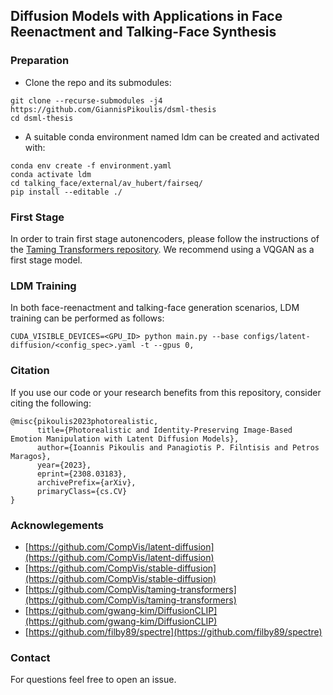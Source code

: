 ## Diffusion Models with Applications in Face Reenactment and Talking-Face Synthesis

### Preparation
* Clone the repo and its submodules:
```
git clone --recurse-submodules -j4 https://github.com/GiannisPikoulis/dsml-thesis
cd dsml-thesis
```
* A suitable conda environment named ldm can be created and activated with:
```
conda env create -f environment.yaml
conda activate ldm
cd talking_face/external/av_hubert/fairseq/
pip install --editable ./
```
### First Stage
In order to train first stage autonencoders, please follow the instructions of the [Taming Transformers repository](https://github.com/CompVis/taming-transformers). We recommend using a VQGAN as a first stage model.

### LDM Training
In both face-reenactment and talking-face generation scenarios, LDM training can be performed as follows:
```
CUDA_VISIBLE_DEVICES=<GPU_ID> python main.py --base configs/latent-diffusion/<config_spec>.yaml -t --gpus 0,
```

### Citation
If you use our code or your research benefits from this repository, consider citing the following:
```
@misc{pikoulis2023photorealistic,
      title={Photorealistic and Identity-Preserving Image-Based Emotion Manipulation with Latent Diffusion Models}, 
      author={Ioannis Pikoulis and Panagiotis P. Filntisis and Petros Maragos},
      year={2023},
      eprint={2308.03183},
      archivePrefix={arXiv},
      primaryClass={cs.CV}
}
```

### Acknowlegements
* [https://github.com/CompVis/latent-diffusion](https://github.com/CompVis/latent-diffusion)
* [https://github.com/CompVis/stable-diffusion](https://github.com/CompVis/stable-diffusion)
* [https://github.com/CompVis/taming-transformers](https://github.com/CompVis/taming-transformers)
* [https://github.com/gwang-kim/DiffusionCLIP](https://github.com/gwang-kim/DiffusionCLIP)
* [https://github.com/filby89/spectre](https://github.com/filby89/spectre)

### Contact
For questions feel free to open an issue.